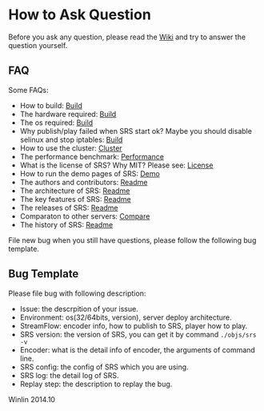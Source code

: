 # How to Ask Question

Before you ask any question, please read the [Wiki](https://github.com/winlinvip/simple-rtmp-server/wiki) and try to answer the question yourself.

## FAQ

Some FAQs:

* How to build: [Build](https://github.com/winlinvip/simple-rtmp-server/wiki/v1_Build)
* The hardware required: [Build](https://github.com/winlinvip/simple-rtmp-server/wiki/v1_Build)
* The os required: [Build](https://github.com/winlinvip/simple-rtmp-server/wiki/v1_Build)
* Why publish/play failed when SRS start ok? Maybe you should disable selinux and stop iptables: [Build](https://github.com/winlinvip/simple-rtmp-server/wiki/v1_Build)
* How to use the cluster: [Cluster](https://github.com/winlinvip/simple-rtmp-server/wiki/v1_Cluster)
* The performance benchmark: [Performance](https://github.com/winlinvip/simple-rtmp-server/wiki/v1_Performance)
* What is the license of SRS? Why MIT? Please see: [License](https://github.com/winlinvip/simple-rtmp-server/blob/master/LICENSE)
* How to run the demo pages of SRS: [Demo](https://github.com/winlinvip/simple-rtmp-server/wiki/v1_SampleDemo)
* The authors and contributors: [Readme](https://github.com/winlinvip/simple-rtmp-server/tree/1.0release#authors)
* The architecture of SRS: [Readme](https://github.com/winlinvip/simple-rtmp-server/tree/1.0release#architecture)
* The key features of SRS: [Readme](https://github.com/winlinvip/simple-rtmp-server/tree/1.0release#summary)
* The releases of SRS: [Readme](https://github.com/winlinvip/simple-rtmp-server/tree/1.0release#releases)
* Comparaton to other servers: [Compare](https://github.com/winlinvip/simple-rtmp-server/wiki/v1_Compare)
* The history of SRS: [Readme](https://github.com/winlinvip/simple-rtmp-server/tree/1.0release#history)

File new bug when you still have questions, please follow the following bug template.

## Bug Template

Please file bug with following description:
* Issue: the descrpition of your issue.
* Environment: os(32/64bits, version), server deploy architecture.
* StreamFlow: encoder info, how to publish to SRS, player how to play.
* SRS version: the version of SRS, you can get it by command `./objs/srs -v`
* Encoder: what is the detail info of encoder, the arguments of command line.
* SRS config: the config of SRS which you are using.
* SRS log: the detail log of SRS.
* Replay step: the description to replay the bug.

Winlin 2014.10